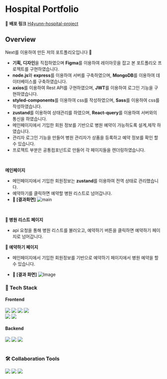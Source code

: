 # Hospital Portfolio

📌 **배포 링크**
[H4yunn-hospital-project](https://hospital-project-snowy.vercel.app/)

## Overview

Next를 이용하여 만든 저의 포트폴리오입니다 🙂 <br/>

- **기획, 디자인**을 직접하였으며 **Figma**를 이용하여 레이아웃을 잡고 본 포트폴리오 프로젝트를 구현하였습니다.
- **node.js**와 **express**를 이용하여 서버를 구축하였으며, **MongoDB**를 이용하여 데이터베이스를 구축하였습니다.
- **axios**를 이용하여 Rest API를 구현하였으며, **JWT**를 이용하여 로그인 기능을 구현하였습니다.
- **styled-components**를 이용하여 css를 작성하였으며, **Sass**를 이용하여 css를 작성하였습니다.
- **zustand**를 이용하여 상태관리를 하였으며, **React-query**를 이용하여 서버와의 통신을 하였습니다.
- 메인페이지에서 기입한 회원 정보를 기반으로 병원 예약이 가능하도록 설계,제작 하였습니다.
- 관리자 로그인 기능을 만들어 병원 관리자가 상품을 등록하고 예약 정보를 확인 할 수 있습니다.
- 프로젝트 부분은 공통컴포넌트로 만들어 각 페이지들을 렌더링하였습니다.

<br/>

**메인페이지**

- 메인페이지에서 기입한 회원정보는 **zustand**를 이용하여 전역 상태로 관리했습니다.
- 예약하기를 클릭하면 예약할 병원 리스트로 넘어갑니다.
- **📌 [결과화면]**
  ![main](https://github.com/user-attachments/assets/235718ce-7044-4881-8905-207b1ae194a4)

<br/>

**🙂 병원 리스트 페이지**

- api 요청을 통해 병원 리스트를 불러오고, 예약하기 버튼을 클릭하면 예약하기 페이지로 넘어갑니다.

**🙂 예약하기 페이지**

- 메인페이지에서 기입한 회원정보를 기반으로 예약하기 페이지에서 병원 예약을 할 수 있습니다.

- **📌 [결과 화면]**
  ![Image](https://github.com/user-attachments/assets/a34911cc-5c52-4107-80fb-120099d50e11)

### 🚀 Tech Stack

#### Frontend

<div>
  <img src="https://img.shields.io/badge/React-20232A?style=flat&logo=react&logoColor=61DAFB"/>
  <img src="https://img.shields.io/badge/TypeScript-007ACC?style=flat&logo=typescript&logoColor=white"/>
  <img src="https://img.shields.io/badge/React%20Hook%20Form-%23EC5990?style=flat&logo=reacthookform&logoColor=white"/>
  <img src="https://img.shields.io/badge/Zustand-61DAFB?style=flat&logo=Zustand&logoColor=white"/>
  </br>

  <img src="https://img.shields.io/badge/next.js-000000?style=flat&logo=nextdotjs&logoColor=white"/>
  <img src="https://img.shields.io/badge/Sass-CC6699?style=flat&logo=sass&logoColor=white"/>
</div>

#### Backend

<div>
  <img src="https://img.shields.io/badge/Node.js-43853D?style=flat&logo=node.js&logoColor=white" />
  <img src="https://img.shields.io/badge/express.js-%23404d59?style=flat&logo=Express&logoColor=white" />
  <img src="https://img.shields.io/badge/MongoDB-43853D?style=flat&logo=MongoDB&logoColor=white" />
</div>

</br>

### 🛠️ Collaboration Tools

<div>
   <img src="https://img.shields.io/badge/GitHub-181717?style=flat&logo=GitHub&logoColor=white" />
   <img src="https://img.shields.io/badge/Postman-FF6C37?style=flat&logo=Postman&logoColor=white" />
    <img src="https://img.shields.io/badge/Figma-F24E1E?style=flat&logo=figma&logoColor=white" />
</div>
